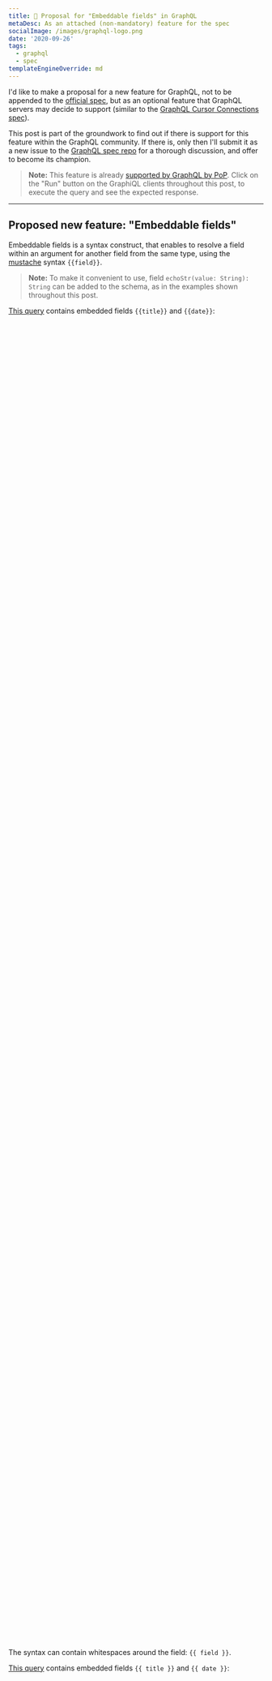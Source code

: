 ```yaml
---
title: 📢 Proposal for "Embeddable fields" in GraphQL
metaDesc: As an attached (non-mandatory) feature for the spec
socialImage: /images/graphql-logo.png
date: '2020-09-26'
tags:
  - graphql
  - spec
templateEngineOverride: md
---
```


I'd like to make a proposal for a new feature for GraphQL, not to be appended to the [official spec](https://spec.graphql.org/), but as an optional feature that GraphQL servers may decide to support (similar to the [GraphQL Cursor Connections spec](https://relay.dev/graphql/connections.htm)).

This post is part of the groundwork to find out if there is support for this feature within the GraphQL community. If there is, only then I'll submit it as a new issue to the [GraphQL spec repo](https://github.com/graphql/graphql-spec/) for a thorough discussion, and offer to become its champion.

> **Note:** This feature is already [supported by GraphQL by PoP](https://graphql-by-pop.com/docs/operational/embeddable-fields.html). Click on the "Run" button on the GraphiQL clients throughout this post, to execute the query and see the expected response.

---

## Proposed new feature: "Embeddable fields"

Embeddable fields is a syntax construct, that enables to resolve a field within an argument for another field from the same type, using the [mustache](https://en.wikipedia.org/wiki/Mustache_%28template_system%29) syntax `{{field}}`.

> **Note:** To make it convenient to use, field `echoStr(value: String): String` can be added to the schema, as in the examples shown throughout this post.

<a href="https://newapi.getpop.org/graphiql/?query=query%20%7B%0A%20%20posts%20%7B%0A%20%20%20%20description%3A%20echoStr(value%3A%20%22Post%20%7B%7Btitle%7D%7D%20was%20published%20on%20%7B%7Bdate%7D%7D%22)%0A%20%20%7D%0A%7D" target="_blank">This query</a> contains embedded fields `{{title}}` and `{{date}}`:

<div id="graphiql-1st" style="height: 65vh; padding-top: 0; margin-top: 1rem;" class="video-player"></div>

The syntax can contain whitespaces around the field: ```{{ field }}```.

<a href="https://newapi.getpop.org/graphiql/?query=query%20%7B%0A%20%20posts%20%7B%0A%20%20%20%20description%3A%20echoStr(value%3A%20%22Post%20%7B%7B%20title%20%7D%7D%20was%20published%20on%20%7B%7B%20date%20%7D%7D%22)%0A%20%20%7D%0A%7D" target="_blank">This query</a> contains embedded fields `{{ title }}` and `{{ date }}`:

<div id="graphiql-2nd" style="height: 65vh; padding-top: 0; margin-top: 1rem;" class="video-player"></div>

The embedded field may or may not contain arguments:

- `{{ fieldName }}`
- `{{ fieldName(fieldArgs) }}`

<a href="https://newapi.getpop.org/graphiql/?query=query%20%7B%0A%20%20posts%20%7B%0A%20%20%20%20description%3A%20echoStr(value%3A%20%22Post%20%7B%7B%20title%20%7D%7D%20was%20published%20on%20%7B%7B%20date(format%3A%20%5C%22d%2Fm%2FY%5C%22)%20%7D%7D%22)%0A%20%20%7D%0A%7D" target="_blank">This query</a> formats the date: `date(format: \"d/m/Y\")`:

<div id="graphiql-3rd" style="height: 65vh; padding-top: 0; margin-top: 1rem;" class="video-player"></div>

> Note: The string quotes must be escaped: `\"`

Embedded fields also work within directive arguments.

<a href="https://newapi.getpop.org/graphiql/?query=query%20%7B%0A%20%20posts%20%7B%0A%09%20%20id%0A%20%20%20%20title%20%40skip(if%3A%20%22%7B%7B%20hasComments%20%7D%7D%22)%0A%20%20%7D%0A%7D" target="_blank">This query</a> resolves field `title` only if the same post has comments:

<div id="graphiql-4th" style="height: 65vh; padding-top: 0; margin-top: 1rem;" class="video-player"></div>

> **Note:** Using embeddable fields together with directives `@skip` and `@include` is an interesting use case. However, condition `if` expects a `Boolean`, not a `String`; even though the query can be resolved properly in the server, there is type mismatch in the client.
>
> This proposal may suggest to accept embedded fields also on their own, and not only within a string, so they can be casted to their own type: `@skip(if: {{ hasComments }})`. More on this below.

<a href="https://newapi.getpop.org/graphiql/?query=query%20%7B%0A%20%20posts%20%7B%0A%20%20%20%20title%3A%20echoStr(value%3A%20%22(%7B%7B%20commentCount%20%7D%7D)%20%7B%7B%20title%20%7D%7D%20-%20posted%20on%20%7B%7B%20date%20%7D%7D%22)%20%40include(if%3A%20%22%7B%7B%20hasComments%20%7D%7D%22)%0A%20%20%20%20title%20%40skip(if%3A%20%22%7B%7B%20hasComments%20%7D%7D%22)%0A%20%20%7D%0A%7D" target="_blank">This query</a> resolves field `title` in two different ways, depending on the post having comments or not:

<div id="graphiql-5th" style="height: 65vh; padding-top: 0; margin-top: 1rem;" class="video-player"></div>

## Benefits of this new feature

Why would we want a GraphQL query to support embeddable fields? The following are benefits I've identified so far.

### It lessens the need for a client to process the response

In most situations, we have a client to request the data from the GraphQL server and transform it into the required format.

For instance, a website on the client-side can process the data with JavaScript, as to transform fields `title` and `date` into a description:

```js
const desc = `Post ${ response.data.title } was published on ${ response.data.date }`
```

However, in some situations we may need to retrieve the data for a service that we do not control, and which does not offer tools to process the results.

For instance, a newsletter service (such as Mailchimp) may accept to define an endpoint from which to retrieve the data for the newsletter. Whatever data is returned by the endpoint is final; it can't be manipulated before being injected into the newsletter.

In these situtations, the query could use embeddable fields to manipulate the response into the required format. This could be particularly useful when accessing [GraphQL over HTTP](https://github.com/graphql/graphql-over-http).

### It can help declutter the schema

The use case above could also be satisfied by adding an extra field `Post.descriptionForNewsletter` to the schema. But this solution clutters the schema, and embeddable fields could be considered a more elegant solution.

### It improves the development experience

Embeddable fields could be compared to [arrow functions](https://www.w3schools.com/Js/js_arrow_function.asp) in JavaScript, which is syntactic sugar over a feature already available in the language.

Arrow functions are not really needed, but they provide benefits:

- they shorten the amount of code needed to achieve something
- they simplify the syntax

As such, the feature becomes a welcome-to-have in the language, producing a better development experience.

### The `if` condition in `@skip` and `@include` can become dynamic

Currently, argument `"if"` for the `@skip` and `@include` directives can only be an actual boolean value (`true` or `false`) or a variable with the boolean value. This behavior is pretty static.

Embeddable fields would enable to make this behavior more dynamic, by evaluating the condition on some property from the object itself.

There is an issue to address: `if` is a `Boolean`, not a `String`, so to avoid type conflicts the GraphQL syntax may also need to accept the embedded field on its own, not wrapping it between string quotes:

```graphql
query {
  posts {
	  id
    title @skip(if: {{ hasComments }})
  }
}
```

Removing the need to wrap `{{ }}` between quotes `" "` would solve this issue for every scalar type other than `String`, not just `Boolean` (check the example below with `droid`, using embeddable fields to resolve an `ID`).

### It enables to code templates within the GraphQL query

Embeddable fields enable to embed a template within the GraphQL query itself, which would render the GraphQL service more configuration-friendly.

For instance, combined with the [flat chain syntax](https://github.com/graphql/graphql-spec/issues/174) and [nested mutations](https://github.com/graphql/graphql-spec/issues/252) (two other features also proposed for the spec), we could produce the following query, which sends an email to the user notifying that his/her comment was replied to:

```graphql
mutation {
  comment(id: 1) {
    replyToComment(data: data) {
      id @sendEmail(
        to: "{{ parentComment.author.email }}",
        subject: "{{ author.name }} has replied to your comment",
        content: "
          <p>On {{ comment.date(format: \"d/m/Y\") }}, {{ author.name }} says:</p>
          <blockquote>{{ comment.content }}</blockquote>
          <p>Read online: {{ comment.url }}</p>
        "
      )
    }
  }
}
```

### It could satisfy "exporting variables between queries"

Proposed feature [[RFC] exporting variables between queries](https://github.com/graphql/graphql-spec/issues/377) attempts to `@export` the value of a field, and inject it into another field in the same query:

```graphql
query A {
  hero {
    id @export(as: "droidId") 
  }
}

query B($droidId: String!) {
  droid (id: $droidId) {
    name
  }
}
```

With embeddable fields and the flat chain syntax, this use case could be satisfied like this:

```graphql
query {
  droid (id: {{ hero.id }} ) {
    name
  }
}
```

## Backwards compatibility

This feature **breaks backwards compatibility**. [From the spec](https://github.com/graphql/graphql-spec/blob/master/CONTRIBUTING.md#guiding-principles):

> Once a query is written, it should always mean the same thing and return the same shaped result. Future changes should not change the meaning of existing schema or queries or in any other way cause an existing compliant GraphQL service to become non-compliant for prior versions of the spec.

In our case, if a query currently has this shape:

```graphql
query {
  foo: echoStr(value: "Hello {{ world }}!")
}
```

...it expects the response to be:

```json
{
  "data": {
    "foo": "Hello {{ world }}!"
  }
}
```

With embeddable fields the query above will produce a different response and, moreover, it may even produce an error message, as when there is no field `Root.world`.

In addition, considering the case of not wrapping `{{ }}` between string quotes `" "`, as in the query below:

```graphql
query {
  posts {
	  id
    title @skip(if: {{ hasComments }})
  }
}
```

Currently, this query would produce a syntax error, being displayed in the GraphiQL client, and possibly not parsed by the server. This behavior would change.

Because of being backwards incompatible, it is suggested to make embeddable fields an **opt-in feature**, prompting users to be fully aware of the consequences before enabling it.

## Further research

Embeddable fields would affect some components from the GraphQL workflow. How should these be dealt with?

### GraphiQL integration

The [GraphiQL client](https://github.com/graphql/graphiql) shows an error message when a field does not exist, or if a field argument receives a value with a different type than declared in the schema, among other potential errors. Can this information be conveyed for embeddable fields too?

For this to happen, GraphiQL would need to parse the field argument inputs and identify all `{{ fieldName(fieldArgs) }}` instances, as to do the validations and show the error messages.

### Behavior when field is not found

What happens when an embedded field does not exist? For instance, if in the query below, field `{{ name }}` exists but `{{ surname }}` does not:

```graphql
{
  users {
    fullName: echoStr(value: "{{ name }} {{ surname }}")
  }
}
```

Should the response produce an error message, and skip processing the field? Eg:

```json
{
  "errors": [
    "Field 'surname' does not exist, so 'echoStr(value: \"{{ name }} {{ surname }}\")' cannot be resolved"
  ]
}
```

Or should the missing field be skipped but still resolve the field, and possibly show a warning? Eg:

```json
{
  "warnings": [
    "Field 'surname' does not exist"
  ],
  "data": {
    "users": [
      {
        "fullName": "Juan {{ surname }}"
      },
      {
        "fullName": "Pedro {{ surname }}"
      },
      {
        "fullName": "Manuel {{ surname }}"
      }
    ]
  }
}
```

Or should the failing field be removed altogether? (Notice there's still a space at the end of each resolved value):

```json
{
  "warnings": [
    "Field 'surname' does not exist"
  ],
  "data": {
    "users": [
      {
        "fullName": "Juan "
      },
      {
        "fullName": "Pedro "
      },
      {
        "fullName": "Manuel "
      }
    ]
  }
}
```

### Escaping `{{ field }}`

If we actually want to print the string `"{{ field }}"` in the response, without resolving it, how should it be done?

## Previous literature

This feature is a less ambitious version of [composable fields](https://github.com/graphql/graphql-spec/issues/682), differing in these aspects:

- It's not meant to be part of the GraphQL spec, but as an attached optional spec, and offered as an opt-in feature by the GraphQL server
- If resolved only within a string, embeddable fields would not require a change to the GraphQL syntax
- Having a field resolve the value for another field happens only 1 level down, not multiple-levels down as with composable fields

## Current implementations

Embeddable fields are supported in GraphQL server [GraphQL by PoP](https://graphql-by-pop.com), and its implementation for WordPress [GraphQL API for WordPress](https://github.com/GraphQLAPI/graphql-api-for-wp), in both as an opt-in feature.

## Join the discussion!

If there is enough support for this feature, I will add an RFC issue to the GraphQL spec. Everyone is welcome to [provide feedback in this Reddit post](https://www.reddit.com/r/graphql/comments/j043rw/proposal_for_embeddable_fields_in_graphql/):

- Do you support embeddable fields in GraphQL? Would you benefit from it? How?
- Are you against embeddable fields? Why?

<link href="https://unpkg.com/graphiql/graphiql.min.css" rel="stylesheet" />

<script
  crossorigin
  src="https://unpkg.com/react/umd/react.production.min.js"
></script>
<script
  crossorigin
  src="https://unpkg.com/react-dom/umd/react-dom.production.min.js"
></script>
<script
  crossorigin
  src="https://unpkg.com/graphiql/graphiql.min.js"
></script>

<script>
  const responseText = "Click the \"Execute Query\" button";
  const endpointGraphQLFetcher = (endpoint, graphQLParams) =>
    fetch(endpoint, {
      method: 'post',
      headers: { 'Content-Type': 'application/json' },
      body: JSON.stringify(graphQLParams),
    })
      .then(response => response.json())
      .catch(() => response.text());

  const apiURL = 'https://newapi.getpop.org/api/graphql/';
  const graphQLFetcher = graphQLParams => endpointGraphQLFetcher(apiURL, graphQLParams);

  ReactDOM.render(
    React.createElement(
      GraphiQL, 
      { 
        fetcher: graphQLFetcher,
        docExplorerOpen: false,
        response: responseText,
        query: 'query {\n  posts {\n    description: echoStr(value: "Post {{title}} was published on {{date}}")\n  }\n}',
        variables: null,
        defaultVariableEditorOpen: false
      }
    ),
    document.getElementById('graphiql-1st'),
  );

  ReactDOM.render(
    React.createElement(
      GraphiQL, 
      { 
        fetcher: graphQLFetcher,
        docExplorerOpen: false,
        response: responseText,
        query: 'query {\n  posts {\n    description: echoStr(value: "Post {{ title }} was published on {{ date }}")\n  }\n}',
        variables: null,
        defaultVariableEditorOpen: false
      }
    ),
    document.getElementById('graphiql-2nd'),
  );

  ReactDOM.render(
    React.createElement(
      GraphiQL, 
      { 
        fetcher: graphQLFetcher,
        docExplorerOpen: false,
        response: responseText,
        query: 'query {\n  posts {\n    description: echoStr(value: "Post {{ title }} was published on {{ date(format: \\"d/m/Y\\") }}")\n  }\n}',
        variables: null,
        defaultVariableEditorOpen: false
      }
    ),
    document.getElementById('graphiql-3rd'),
  );

  ReactDOM.render(
    React.createElement(
      GraphiQL, 
      { 
        fetcher: graphQLFetcher,
        docExplorerOpen: false,
        response: responseText,
        query: 'query {\n  posts {\n	id\n    title @skip(if: "{{ hasComments }}")\n  }\n}',
        variables: null,
        defaultVariableEditorOpen: false
      }
    ),
    document.getElementById('graphiql-4th'),
  );

  ReactDOM.render(
    React.createElement(
      GraphiQL, 
      { 
        fetcher: graphQLFetcher,
        docExplorerOpen: false,
        response: responseText,
        query: 'query {\n  posts {\n    title: echoStr(value: "({{ commentCount }}) {{ title }} - posted on {{ date }}") @include(if: "{{ hasComments }}")\n    title @skip(if: "{{ hasComments }}")\n  }\n}',
        variables: null,
        defaultVariableEditorOpen: false
      }
    ),
    document.getElementById('graphiql-5th'),
  );
</script>